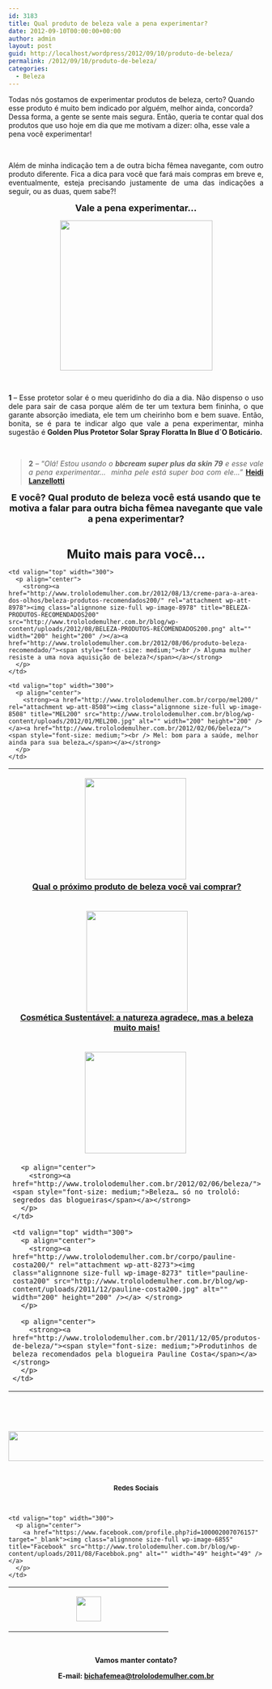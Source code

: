 ```yaml
---
id: 3183
title: Qual produto de beleza vale a pena experimentar?
date: 2012-09-10T00:00:00+00:00
author: admin
layout: post
guid: http://localhost/wordpress/2012/09/10/produto-de-beleza/
permalink: /2012/09/10/produto-de-beleza/
categories:
  - Beleza
---
```

Todas nós gostamos de experimentar produtos de beleza, certo? Quando esse produto é muito bem indicado por alguém, melhor ainda, concorda? Dessa forma, a gente se sente mais segura. Então, queria te contar qual dos produtos que uso hoje em dia que me motivam a dizer: olha, esse vale a pena você experimentar!

&nbsp;

<p align="justify">
  Além de minha indicação tem a de outra bicha fêmea navegante, com outro produto diferente. Fica a dica para você que fará mais compras em breve e, eventualmente, esteja precisando justamente de uma das indicações a seguir, ou as duas, quem sabe?!
</p>

<!--more-->

<p align="center">
  <strong><span style="font-size: large;">Vale a pena experimentar…</span></strong>
</p>

<p align="center">
  <a href="http://www.trololodemulher.com.br/?attachment_id=9110" rel="attachment wp-att-9110"><img class="alignnone size-full wp-image-9110" title="PRODUTOS-BELEZA" src="http://www.trololodemulher.com.br/blog/wp-content/uploads/2012/09/PRODUTOS-BELEZA.png" alt="" width="301" height="296" /></a>
</p>

&nbsp;

<p align="justify">
  <strong>1 </strong>– Esse protetor solar é o meu queridinho do dia a dia. Não dispenso o uso dele para sair de casa porque além de ter um textura bem fininha, o que garante absorção imediata, ele tem um cheirinho bom e bem suave. Então, bonita, se é para te indicar algo que vale a pena experimentar, minha sugestão é <strong>Golden Plus Protetor Solar Spray Floratta In Blue d´O Boticário.</strong>
</p>

&nbsp;

> <p align="justify">
>   <strong>2</strong> &#8211; “<em>Olá! Estou usando o <strong>bbcream super plus da skin 79</strong> e esse vale a pena experimentar&#8230;  minha pele está super boa com ele&#8230;” </em><strong><a href="http://heidilanzellotti.wordpress.com/" target="_blank">Heidi Lanzellotti</a></strong>
> </p>

<p align="center">
  <strong><span style="font-size: large;">E você? Qual produto de beleza você está usando que te motiva a falar para outra bicha fêmea navegante que vale a pena experimentar?</span></strong>
</p>

&nbsp;

<p align="center">
  <strong><span style="font-size: x-large;">Muito mais para você…</span></strong>
</p>

<table width="600" border="0" cellspacing="0" cellpadding="2">
  <tr>
    <td valign="top" width="300">
      <p align="center">
        <strong><a href="http://www.trololodemulher.com.br/?attachment_id=9078" rel="attachment wp-att-9078"><img class="alignnone size-full wp-image-9078" title="mulher pensando200" src="http://www.trololodemulher.com.br/blog/wp-content/uploads/2012/08/mulher-pensando200.jpg" alt="" width="200" height="200" /></a> <a href="http://www.trololodemulher.com.br/2012/09/03/produto-de-beleza-compras/"><span style="font-size: medium;"><br /> Qual o próximo produto de beleza você vai comprar?</span></a></strong>
      </p>
    </td>
    
    <td valign="top" width="300">
      <p align="center">
        <strong><a href="http://www.trololodemulher.com.br/2012/08/13/creme-para-a-area-dos-olhos/beleza-produtos-recomendados200/" rel="attachment wp-att-8978"><img class="alignnone size-full wp-image-8978" title="BELEZA-PRODUTOS-RECOMENDADOS200" src="http://www.trololodemulher.com.br/blog/wp-content/uploads/2012/08/BELEZA-PRODUTOS-RECOMENDADOS200.png" alt="" width="200" height="200" /></a><a href="http://www.trololodemulher.com.br/2012/08/06/produto-beleza-recomendado/"><span style="font-size: medium;"><br /> Alguma mulher resiste a uma nova aquisição de beleza?</span></a></strong>
      </p>
    </td>
  </tr>
  
  <tr>
    <td valign="top" width="300">
      <p align="center">
        <strong><a href="http://www.trololodemulher.com.br/2012/06/22/zum-zum-verde-sustentabilidade/cosmetica-sustentavel200/" rel="attachment wp-att-8754"><img class="alignnone size-full wp-image-8754" title="COSMETICA SUSTENTAVEL200" src="http://www.trololodemulher.com.br/blog/wp-content/uploads/2012/06/COSMETICA-SUSTENTAVEL200.png" alt="" width="200" height="200" /></a><br /> <a href="http://www.trololodemulher.com.br/2012/06/21/cosmetica-sustentavel/"><span style="font-size: medium;">Cosmética Sustentável: a natureza agradece, mas a beleza muito mais!</span></a></strong>
      </p>
    </td>
    
    <td valign="top" width="300">
      <p align="center">
        <strong><a href="http://www.trololodemulher.com.br/corpo/mel200/" rel="attachment wp-att-8508"><img class="alignnone size-full wp-image-8508" title="MEL200" src="http://www.trololodemulher.com.br/blog/wp-content/uploads/2012/01/MEL200.jpg" alt="" width="200" height="200" /></a><a href="http://www.trololodemulher.com.br/2012/02/06/beleza/"><span style="font-size: medium;"><br /> Mel: bom para a saúde, melhor ainda para sua beleza…</span></a></strong>
      </p>
    </td>
  </tr>
  
  <tr>
    <td valign="top" width="300">
      <p align="center">
        <strong><a href="http://www.trololodemulher.com.br/2012/01/02/maos-e-unhas/keka200/" rel="attachment wp-att-8347"><img class="alignnone size-full wp-image-8347" title="Keka200" src="http://www.trololodemulher.com.br/blog/wp-content/uploads/2011/12/Keka200.png" alt="" width="200" height="200" /></a> </strong>
      </p>
      
      <p align="center">
        <strong><a href="http://www.trololodemulher.com.br/2012/02/06/beleza/"><span style="font-size: medium;">Beleza… só no trololó: segredos das blogueiras</span></a></strong>
      </p>
    </td>
    
    <td valign="top" width="300">
      <p align="center">
        <strong><a href="http://www.trololodemulher.com.br/corpo/pauline-costa200/" rel="attachment wp-att-8273"><img class="alignnone size-full wp-image-8273" title="pauline-costa200" src="http://www.trololodemulher.com.br/blog/wp-content/uploads/2011/12/pauline-costa200.jpg" alt="" width="200" height="200" /></a> </strong>
      </p>
      
      <p align="center">
        <strong><a href="http://www.trololodemulher.com.br/2011/12/05/produtos-de-beleza/"><span style="font-size: medium;">Produtinhos de beleza recomendados pela blogueira Pauline Costa</span></a></strong>
      </p>
    </td>
  </tr>
</table>

&nbsp;

&nbsp;

<p align="center">
  <a href="http://feedburner.google.com/fb/a/mailverify?uri=blogbichafemea&loc=pt_BR" target="_blank"><img class="alignnone size-full wp-image-8451" title="Assine o Bicha Fêmea grátis!" src="http://www.trololodemulher.com.br/blog/wp-content/uploads/2012/01/rodapé.png" alt="" width="600" height="59" /></a>
</p>

&nbsp;

<p align="center">
  <strong><span style="font-size: small;">Redes Sociais</span></strong>
</p>

&nbsp;

<table width="600" border="0" cellspacing="0" cellpadding="2">
  <tr>
    <td valign="top" width="300">
      <p align="center">
        <a href="https://twitter.com/#%21/bichafemea" target="_blank"><img class="alignnone size-full wp-image-6857" title="Twitter" src="http://www.trololodemulher.com.br/blog/wp-content/uploads/2011/08/Twitter.png" alt="" width="49" height="49" /></a>
      </p>
    </td>
    
    <td valign="top" width="300">
      <p align="center">
        <a href="https://www.facebook.com/profile.php?id=100002007076157" target="_blank"><img class="alignnone size-full wp-image-6855" title="Facebook" src="http://www.trololodemulher.com.br/blog/wp-content/uploads/2011/08/Facebbok.png" alt="" width="49" height="49" /></a>
      </p>
    </td>
  </tr>
</table>

&nbsp;

<p align="center">
  <strong>Vamos manter contato?</strong>
</p>

<p align="center">
  <strong>E-mail: <a href="mailto:bichafemea@trololodemulher.com.br">bichafemea@trololodemulher.com.br</a></strong>
</p>